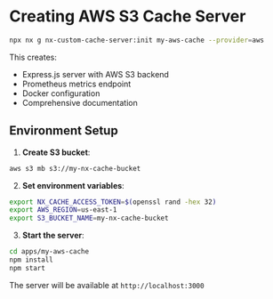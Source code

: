 # Creating AWS S3 Cache Server

```bash
npx nx g nx-custom-cache-server:init my-aws-cache --provider=aws
```

This creates:
- Express.js server with AWS S3 backend
- Prometheus metrics endpoint
- Docker configuration
- Comprehensive documentation

## Environment Setup

1. **Create S3 bucket**:
```bash
aws s3 mb s3://my-nx-cache-bucket
```

2. **Set environment variables**:
```bash
export NX_CACHE_ACCESS_TOKEN=$(openssl rand -hex 32)
export AWS_REGION=us-east-1
export S3_BUCKET_NAME=my-nx-cache-bucket
```

3. **Start the server**:
```bash
cd apps/my-aws-cache
npm install
npm start
```

The server will be available at `http://localhost:3000`
